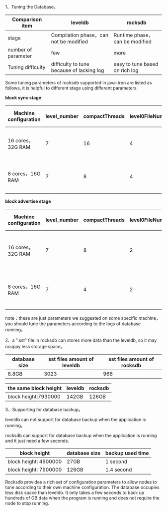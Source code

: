 1、Tuning the Database。


| Comparison item	| leveldb	| rocksdb |
| ------ | ------ | ------|
|stage	|Compilation phase，can not be modified|	Runtime phase，can be modified
|number of parameter	|few|	more
|Tuning difficulty	|difficulty to tune because of lacking log	|easy to tune based on rich log

Some tuning parameters of rocksdb supported in java-tron are listed as follows, it is helpful to different stage using different parameters.  

<b>block sync stage</b>

| Machine configuration|	level_number | compactThreads	| level0FileNumCompactionTrigger | block size	| target File | level 1 size	| level multiplier | target File Multiplier |	description	 |
| ------ | ------ | ------ | ------ | ------ | ------ | ------ | ------ | ------| ------ |
|16 cores，32G RAM|	7 |	16|	4	|64k|	256MB|	256MB|	10|	1|	It is recommanded to turn up the parameter "compactThreads" and "level0FileNumCompactionTrigger" for more fast speed of writing data to database|	
|8 cores，16G RAM |	7	| 8	|4|	64k|	256MB|	256MB|	10|	1|	It is recommanded to turn up the parameter "compactThreads" and "level0FileNumCompactionTrigger" for more fast speed of writing data to database|


<b>block advertise stage</b>

| Machine configuration |	level_number | compactThreads	| level0FileNumCompactionTrigger | block size	| target File | level 1 size	| level multiplier | target File Multiplier |	description	 |
| ------ | ------ | ------ | ------ | ------ | ------ | ------ | ------ | ------| ------ |
|16 cores，32G RAM|	7|	8|	2|	64k|	256MB|	256MB|	10|	1|	It is recommanded to turn down the parameter "compactThreads" and "level0FileNumCompactionTrigger" for more fast speed of reading data to database|	
|8 cores，16G RAM|	7|	4|	2|	64k|	256MB|	256MB|	10|	1|	It is recommanded to turn down the parameter "compactThreads" and "level0FileNumCompactionTrigger" for more fast speed of reading data to database|	


note：these are just parameters we suggested on some specific machine，you should tune the parameters according to the logs of database running。

2、a ".sst" file in rocksdb can stores more data than the leveldb, so it may ocuppy less storage space。

|database size | sst files amount of leveldb|	sst files amount of rocksdb|
|-----|-----|-----|
|8.8GB|	3023|	968|

|the same block height|leveldb|	rocksdb|
|-----|-----|-----|
|block height:7930000|	142GB	|126GB|

3、Supporting for database backup。

leveldb can not support for database backup when the application is running。

rocksdb can support for database backup when the application is running and it just need a few seconds.

|block height|	database size|	backup used time 
|-----|-----|-----|
|block height: 4900000|	27GB	|1 second|
|block height: 7900000|	126GB|	1.4 second|


Rocksdb provides a rich set of configuration parameters to allow nodes to tune according to their own machine configuration. The database occupies less disk space than leveldb. It only takes a few seconds to back up hundreds of GB data when the program is running and does not require the node to stop running.


